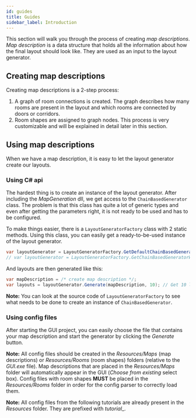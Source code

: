 ```yaml
---
id: guides
title: Guides
sidebar_label: Introduction
---
```


This section will walk you through the process of creating *map descriptions*. *Map description* is a data structure that holds all the information about how the final layout should look like. They are used as an input to the layout generator.

## Creating map descriptions
Creating map descriptions is a 2-step process:
1) A graph of room connections is created. The graph describes how many rooms are present in the layout and which rooms are connected by doors or corridors.
2) Room shapes are assigned to graph nodes. This process is very customizable and will be explained in detail later in this section.

## Using map descriptions
When we have a map description, it is easy to let the layout generator create our layouts.

### Using C# api
The hardest thing is to create an instance of the layout generator. After including the *MapGeneration* dll, we get access to the `ChainBasedGenerator` class. The problem is that this class has quite a lot of generic types and even after getting the parameters right, it is not ready to be used and has to be configured.

To make things easier, there is a `LayoutGeneratorFactory` class with 2 static methods. Using this class, you can easily get a ready-to-be-used instance of the layout generator.

```csharp
var layoutGenerator = LayoutGeneratorFactory.GetDefaultChainBasedGenerator<int>();
// var layoutGenerator = LayoutGeneratorFactory.GetChainBasedGeneratorWithCorridors<int>(/* parameters */);
```

And layouts are then generated like this:

```csharp
var mapDescription = /* create map description */;
var layouts = layoutGenerator.Generate(mapDescription, 10); // Get 10 layouts
```

**Note:** You can look at the source code of `LayoutGeneratorFactory` to see what needs to be done to create an instance of `ChainBasedGenerator`.

### Using config files
After starting the GUI project, you can easily choose the file that contains your map description and start the generator by clicking the *Generate* button.

**Note:** All config files should be created in the _Resources/Maps_ (map descriptions) or _Resources/Rooms_ (room shapes) folders (relative to the _GUI.exe_ file). Map descriptions that are placed in the _Resources/Maps_ folder will automatically appear in the GUI (_Choose from existing_ select box). Config files with room shapes **MUST** be placed in the _Resources/Rooms_ folder in order for the config parser to correctly load them.

**Note:** All config files from the following tutorials are already present in the _Resources_ folder. They are prefixed with _tutorial__.
